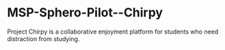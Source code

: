 # MSP-Sphero-Pilot--Chirpy
Project Chirpy is a collaborative enjoyment platform for students who need distraction from studying.

